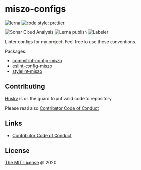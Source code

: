 # miszo-configs

[![lerna](https://img.shields.io/badge/maintained%20with-lerna-cc00ff.svg)](https://lerna.js.org/)
[![code style: prettier](https://img.shields.io/badge/code_style-prettier-ff69b4.svg)](https://github.com/prettier/prettier)

![Sonar Cloud Analysis](https://github.com/miszo/configs/workflows/Sonar%20Cloud%20Analysis/badge.svg)
![Lerna publish](https://github.com/miszo/configs/workflows/Lerna%20publish/badge.svg)
![Labeler](https://github.com/miszo/configs/workflows/Labeler/badge.svg)

Linter configs for my project. Feel free to use these conventions.

Packages:

- [commitlint-config-miszo](./packages/commitlint-config-miszo/)
- [eslint-config-miszo](./packages/eslint-config-miszo/)
- [stylelint-miszo](./packages/stylelint-miszo/)

## Contributing

[Husky](https://github.com/typicode/husky) is on the guard to put valid code to repository

Please read also [Contributor Code of Conduct](./CODE_OF_CONDUCT.md)

## Links

- [Contributor Code of Conduct](./CODE_OF_CONDUCT.md)

## License

[The MIT License](https://miszo.mit-license.org) @ 2020
